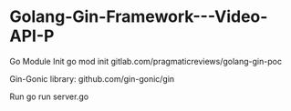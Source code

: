 # Golang-Gin-Framework---Video-API-P

Go Module Init
go mod init gitlab.com/pragmaticreviews/golang-gin-poc

Gin-Gonic library: github.com/gin-gonic/gin

Run
go run server.go
